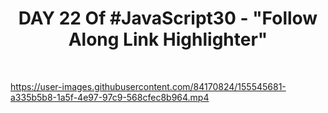 <h1 align="center">DAY 22 Of #JavaScript30 - "Follow Along Link Highlighter"</h1>
<br>

https://user-images.githubusercontent.com/84170824/155545681-a335b5b8-1a5f-4e97-97c9-568cfec8b964.mp4

